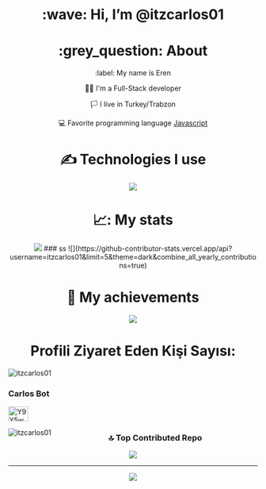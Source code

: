 <div align="center">
<h1> :wave: Hi, I’m @itzcarlos01 </h1>
  
<h1> :grey_question: About </h1>
  <p> :label: My name is Eren </p>
  <p> 👨‍💻 I'm a Full-Stack developer </p>
  <p> 🏳️ I live in Turkey/Trabzon </p>
  <p> 💻 Favorite programming language <a href="https://tr.wikipedia.org/wiki/JavaScript"> Javascript </a> </p>


<h1> ✍ Technologies I use </h1>
<img src="https://skillicons.dev/icons?i=js,ts,cs,react,nodejs,mongodb,html,css,vscode,atom,discord&theme=dark" />

<h1> 📈: My stats </h1>
<img src="https://github-readme-stats.vercel.app/api?username=itzcarlos01&show_icons=true&theme=dark" />
### ss
![](https://github-contributor-stats.vercel.app/api?username=itzcarlos01&limit=5&theme=dark&combine_all_yearly_contributions=true)

<h1> 💎 My achievements </h1>
<img src="https://github-profile-trophy.vercel.app/?username=itzcarlos01&theme=onedark" />

<h1> Profili Ziyaret Eden Kişi Sayısı:</h1>
<p align="left"> <img src="https://komarev.com/ghpvc/?username=itzcarlos01&label=Profile%20views&color=0e75b6&style=flat" alt="itzcarlos01" /> </p>

<h3 align="left">Carlos Bot</h3>
<p align="left">
<a href="https://discord.gg/Y9Y5wYjGym" target="blank"><img align="center" src="https://raw.githubusercontent.com/rahuldkjain/github-profile-readme-generator/master/src/images/icons/Social/discord.svg" alt="Y9Y5wYjGym" height="30" width="40" /></a>
</p>

<p><img align="left" src="https://github-readme-stats.vercel.app/api/top-langs?username=itzcarlos01&show_icons=true&locale=en&layout=compact&theme=dark" alt="itzcarlos01" /></p>

### 🔝 Top Contributed Repo
![](https://github-contributor-stats.vercel.app/api?username=itzcarlos01&limit=5&theme=dark&combine_all_yearly_contributions=true)

---
[![](https://visitcount.itsvg.in/api?id=itzcarlos01&icon=0&color=1)](https://visitcount.itsvg.in)

<!-- Proudly created with GPRM ( https://gprm.itsvg.in ) -->
